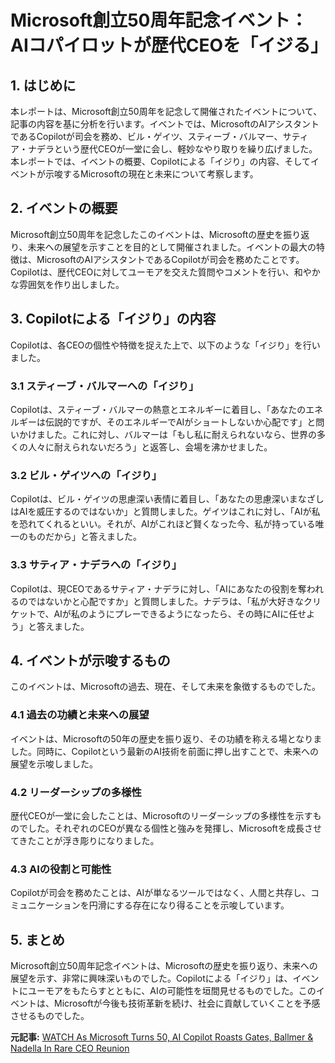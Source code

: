 # Microsoft創立50周年記念イベント：AIコパイロットが歴代CEOを「イジる」

## 1. はじめに

本レポートは、Microsoft創立50周年を記念して開催されたイベントについて、記事の内容を基に分析を行います。イベントでは、MicrosoftのAIアシスタントであるCopilotが司会を務め、ビル・ゲイツ、スティーブ・バルマー、サティア・ナデラという歴代CEOが一堂に会し、軽妙なやり取りを繰り広げました。本レポートでは、イベントの概要、Copilotによる「イジり」の内容、そしてイベントが示唆するMicrosoftの現在と未来について考察します。

## 2. イベントの概要

Microsoft創立50周年を記念したこのイベントは、Microsoftの歴史を振り返り、未来への展望を示すことを目的として開催されました。イベントの最大の特徴は、MicrosoftのAIアシスタントであるCopilotが司会を務めたことです。Copilotは、歴代CEOに対してユーモアを交えた質問やコメントを行い、和やかな雰囲気を作り出しました。

## 3. Copilotによる「イジり」の内容

Copilotは、各CEOの個性や特徴を捉えた上で、以下のような「イジり」を行いました。

### 3.1 スティーブ・バルマーへの「イジり」

Copilotは、スティーブ・バルマーの熱意とエネルギーに着目し、「あなたのエネルギーは伝説的ですが、そのエネルギーでAIがショートしないか心配です」と問いかけました。これに対し、バルマーは「もし私に耐えられないなら、世界の多くの人々に耐えられないだろう」と返答し、会場を沸かせました。

### 3.2 ビル・ゲイツへの「イジり」

Copilotは、ビル・ゲイツの思慮深い表情に着目し、「あなたの思慮深いまなざしはAIを威圧するのではないか」と質問しました。ゲイツはこれに対し、「AIが私を恐れてくれるといい。それが、AIがこれほど賢くなった今、私が持っている唯一のものだから」と答えました。

### 3.3 サティア・ナデラへの「イジり」

Copilotは、現CEOであるサティア・ナデラに対し、「AIにあなたの役割を奪われるのではないかと心配ですか」と質問しました。ナデラは、「私が大好きなクリケットで、AIが私のようにプレーできるようになったら、その時にAIに任せよう」と答えました。

## 4. イベントが示唆するもの

このイベントは、Microsoftの過去、現在、そして未来を象徴するものでした。

### 4.1 過去の功績と未来への展望

イベントは、Microsoftの50年の歴史を振り返り、その功績を称える場となりました。同時に、Copilotという最新のAI技術を前面に押し出すことで、未来への展望を示唆しました。

### 4.2 リーダーシップの多様性

歴代CEOが一堂に会したことは、Microsoftのリーダーシップの多様性を示すものでした。それぞれのCEOが異なる個性と強みを発揮し、Microsoftを成長させてきたことが浮き彫りになりました。

### 4.3 AIの役割と可能性

Copilotが司会を務めたことは、AIが単なるツールではなく、人間と共存し、コミュニケーションを円滑にする存在になり得ることを示唆しています。

## 5. まとめ

Microsoft創立50周年記念イベントは、Microsoftの歴史を振り返り、未来への展望を示す、非常に興味深いものでした。Copilotによる「イジり」は、イベントにユーモアをもたらすとともに、AIの可能性を垣間見せるものでした。このイベントは、Microsoftが今後も技術革新を続け、社会に貢献していくことを予感させるものでした。


**元記事:** [WATCH As Microsoft Turns 50, AI Copilot Roasts Gates, Ballmer & Nadella In Rare CEO Reunion](https://news.abplive.com/technology/microsoft-ai-copilot-interview-bill-gates-steve-ballmer-satya-nadella-ceo-1762912)